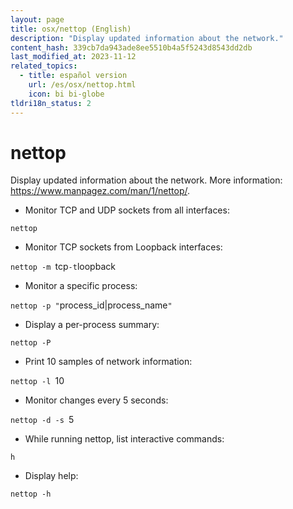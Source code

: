 ```yaml
---
layout: page
title: osx/nettop (English)
description: "Display updated information about the network."
content_hash: 339cb7da943ade8ee5510b4a5f5243d8543dd2db
last_modified_at: 2023-11-12
related_topics:
  - title: español version
    url: /es/osx/nettop.html
    icon: bi bi-globe
tldri18n_status: 2
---
```

# nettop

Display updated information about the network.
More information: <https://www.manpagez.com/man/1/nettop/>.

- Monitor TCP and UDP sockets from all interfaces:

`nettop`

- Monitor TCP sockets from Loopback interfaces:

`nettop -m `<span class="tldr-var badge badge-pill bg-dark-lm bg-white-dm text-white-lm text-dark-dm font-weight-bold">tcp</span>` -t `<span class="tldr-var badge badge-pill bg-dark-lm bg-white-dm text-white-lm text-dark-dm font-weight-bold">loopback</span>

- Monitor a specific process:

`nettop -p "`<span class="tldr-var badge badge-pill bg-dark-lm bg-white-dm text-white-lm text-dark-dm font-weight-bold">process_id|process_name</span>`"`

- Display a per-process summary:

`nettop -P`

- Print 10 samples of network information:

`nettop -l `<span class="tldr-var badge badge-pill bg-dark-lm bg-white-dm text-white-lm text-dark-dm font-weight-bold">10</span>

- Monitor changes every 5 seconds:

`nettop -d -s `<span class="tldr-var badge badge-pill bg-dark-lm bg-white-dm text-white-lm text-dark-dm font-weight-bold">5</span>

- While running nettop, list interactive commands:

`h`

- Display help:

`nettop -h`
